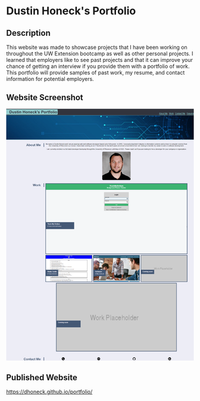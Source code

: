 # Dustin Honeck's Portfolio

## Description
This website was made to showcase projects that I have been working on throughout the UW Extension bootcamp as well as other personal projects. I learned that employers like to see past projects and that it can improve your chance of getting an interview if you provide them with a portfolio of work. This portfolio will provide samples of past work, my resume, and contact information for potential employers.

## Website Screenshot

![Portfolio Website Screenshot](./assets/images/portfolio-screenshot.png)

## Published Website

https://dhoneck.github.io/portfolio/


